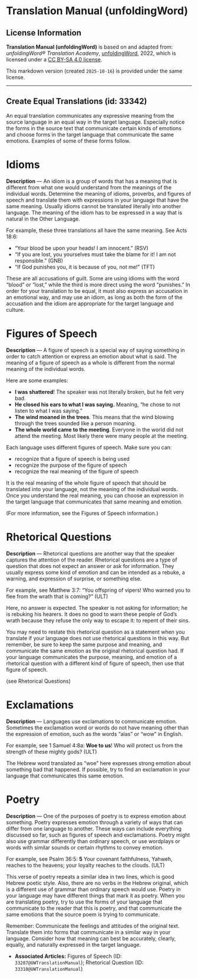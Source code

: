# Translation Manual (unfoldingWord)

## License Information

**Translation Manual (unfoldingWord)** is based on and adapted from: _unfoldingWord® Translation Academy_, [unfoldingWord](https://unfoldingword.org/utw), 2022, which is licensed under a [CC BY-SA 4.0 license](https://creativecommons.org/licenses/by-sa/4.0/legalcode.en).

This markdown version (created `2025-10-16`) is provided under the same license.



--------------------------------

## Create Equal Translations (id: 33342)

An equal translation communicates any expressive meaning from the source language in an equal way in the target language. Especially notice the forms in the source text that communicate certain kinds of emotions and choose forms in the target language that communicate the same emotions. Examples of some of these forms follow.

Idioms
======

**Description** — An idiom is a group of words that has a meaning that is different from what one would understand from the meanings of the individual words. Determine the meaning of idioms, proverbs, and figures of speech and translate them with expressions in your language that have the same meaning. Usually idioms cannot be translated literally into another language. The meaning of the idiom has to be expressed in a way that is natural in the Other Language.

For example, these three translations all have the same meaning. See Acts 18:6:

* “Your blood be upon your heads! I am innocent.” (RSV)
* “If you are lost, you yourselves must take the blame for it! I am not responsible.” (GNB)
* “If God punishes you, it is because of you, not me!” (TFT)

These are all accusations of guilt. Some are using idioms with the word “blood” or “lost,” while the third is more direct using the word “punishes.” In order for your translation to be equal, it must also express an accusation in an emotional way, and may use an idiom, as long as both the form of the accusation and the idiom are appropriate for the target language and culture.

Figures of Speech
=================

**Description** — A figure of speech is a special way of saying something in order to catch attention or express an emotion about what is said. The meaning of a figure of speech as a whole is different from the normal meaning of the individual words.

Here are some examples:

* **I was shattered**! The speaker was not literally broken, but he felt very bad.
* **He closed his ears to what I was saying.** Meaning, “he chose to not listen to what I was saying.”
* **The wind moaned in the trees**. This means that the wind blowing through the trees sounded like a person moaning.
* **The whole world came to the meeting**. Everyone in the world did not attend the meeting. Most likely there were many people at the meeting.

Each language uses different figures of speech. Make sure you can:

* recognize that a figure of speech is being used
* recognize the purpose of the figure of speech
* recognize the real meaning of the figure of speech

It is the real meaning of the whole figure of speech that should be translated into your language, not the meaning of the individual words. Once you understand the real meaning, you can choose an expression in the target language that communicates that same meaning and emotion.

(For more information, see the Figures of Speech information.)

Rhetorical Questions
====================

**Description** — Rhetorical questions are another way that the speaker captures the attention of the reader. Rhetorical questions are a type of question that does not expect an answer or ask for information. They usually express some kind of emotion and can be intended as a rebuke, a warning, and expression of surprise, or something else.

For example, see Matthew 3:7: “You offspring of vipers! Who warned you to flee from the wrath that is coming?” (ULT)

Here, no answer is expected. The speaker is not asking for information; he is rebuking his hearers. It does no good to warn these people of God’s wrath because they refuse the only way to escape it: to repent of their sins.

You may need to restate this rhetorical question as a statement when you translate if your language does not use rhetorical questions in this way. But remember, be sure to keep the same purpose and meaning, and communicate the same emotion as the original rhetorical question had. If your language communicates the purpose, meaning, and emotion of a rhetorical question with a different kind of figure of speech, then use that figure of speech.

(see Rhetorical Questions)

Exclamations
============

**Description** — Languages use exclamations to communicate emotion. Sometimes the exclamation word or words do not have meaning other than the expression of emotion, such as the words “alas” or “wow” in English.

For example, see 1 Samuel 4:8a: **Woe to us**! Who will protect us from the strength of these mighty gods? (ULT)

The Hebrew word translated as “woe” here expresses strong emotion about something bad that happened. If possible, try to find an exclamation in your language that communicates this same emotion.

Poetry
======

**Description** — One of the purposes of poetry is to express emotion about something. Poetry expresses emotion through a variety of ways that can differ from one language to another. These ways can include everything discussed so far, such as figures of speech and exclamations. Poetry might also use grammar differently than ordinary speech, or use wordplays or words with similar sounds or certain rhythms to convey emotion.

For example, see Psalm 36:5: **5** Your covenant faithfulness, Yahweh, reaches to the heavens; your loyalty reaches to the clouds. (ULT)

This verse of poetry repeats a similar idea in two lines, which is good Hebrew poetic style. Also, there are no verbs in the Hebrew original, which is a different use of grammar than ordinary speech would use. Poetry in your language may have different things that mark it as poetry. When you are translating poetry, try to use the forms of your language that communicate to the reader that this is poetry, and that communicate the same emotions that the source poem is trying to communicate.

Remember: Communicate the feelings and attitudes of the original text. Translate them into forms that communicate in a similar way in your language. Consider how that meaning can best be accurately, clearly, equally, and naturally expressed in the target language.

* **Associated Articles:** Figures of Speech (ID: `33287@UWTranslationManual`); Rhetorical Question (ID: `33310@UWTranslationManual`)

